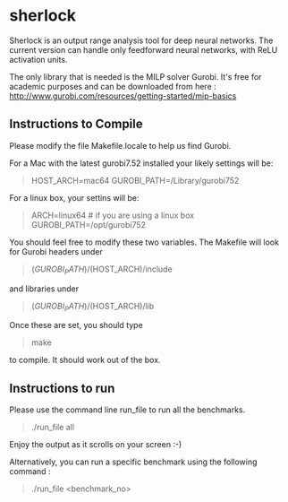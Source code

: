# sherlock

Sherlock is an output range analysis tool for deep neural networks.
The current version can handle only feedforward neural networks, with
ReLU activation units.

The only library that is needed is the MILP solver Gurobi. It's free
for academic purposes and can be downloaded from here :
http://www.gurobi.com/resources/getting-started/mip-basics


## Instructions to Compile

Please modify the file Makefile.locale to help us find Gurobi.

For a Mac with the latest gurobi7.52 installed your likely settings
will be:

> HOST_ARCH=mac64
> GUROBI_PATH=/Library/gurobi752

For a linux box, your settins will be:

> ARCH=linux64 # if you are using a linux box
> GUROBI_PATH=/opt/gurobi752

You should feel free to modify these two variables. The Makefile will look for Gurobi headers under

> $(GUROBI_PATH)/$(HOST_ARCH)/include

and libraries under

> $(GUROBI_PATH)/$(HOST_ARCH)/lib


Once these are set, you should type

> make 

to compile. It should work out of the box.

## Instructions to run

Please use the command line run_file to run all the benchmarks.

> ./run_file all


Enjoy the output as it scrolls on your screen :-)

Alternatively, you can run a specific benchmark using the following command : 
 > ./run_file <benchmark_no>
